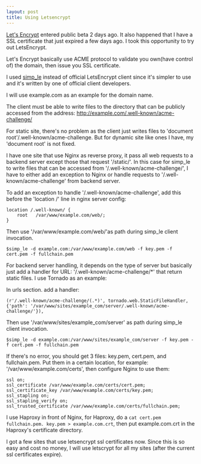 ```yaml
---
layout: post
title: Using Letsencrypt
---
```


[Let's Encrypt](https://letsencrypt.org/) entered public beta 2 days ago. It also happened that I have a SSL certificate that just expired a few days ago.  I took this opportunity to try out LetsEncrypt.

Let's Encrypt basically use ACME protocol to validate you own(have control of) the domain, then issue you SSL certificate.

I used [simp_le](https://github.com/kuba/simp_le/) instead of official LetsEncrypt client since it's simpler to use and it's written by one of official client developers.

I will use example.com as an example for the domain name.

The client must be able to write files to the directory that can be publicly accessed from the address: http://example.com/.well-known/acme-challenge/

For static site, there's no problem as the client just writes files to 'document root'/.well-known/acme-challenge.  But for dynamic site like ones I have, my 'document root' is not fixed.

I have one site that use Nginx as reverse proxy, it pass all web requests to a backend server except those that request '/static/'.  In this case for simp_le to write files that can be accessed from '/.well-known/acme-challenge/', I have to either add an exception to Nginx or handle requests to '/.well-known/acme-challenge' from backend server.

To add an exception to handle '/.well-known/acme-challenge', add this before the 'location /' line in nginx server config:

    location /.well-known/ {
        root   /var/www/example.com/web/;
    }

Then use '/var/www/example.com/web/'as path during simp_le client invocation.

    $simp_le -d example.com:/var/www/example.com/web -f key.pem -f cert.pem -f fullchain.pem

For backend server handling, it depends on the type of server but basically just add a handler for URL: '/.well-known/acme-challenge/*' that return static files. I use Tornado as an example:

In urls section. add a handler:

    (r'/.well-known/acme-challenge/(.*)', tornado.web.StaticFileHandler, {'path': '/var/www/sites/example_com/server/.well-known/acme-challenge/'}),

Then use '/var/www/sites/example\_com/server' as path during simp_le client invocation.

    $simp_le -d example.com:/var/www/sites/example_com/server -f key.pem -f cert.pem -f fullchain.pem

If there's no error, you should get 3 files: key.pem, cert.pem, and fullchain.pem.  Put them in a certain location, for example: '/var/www/example.com/certs', then configure Nginx to use them:

    ssl on;
    ssl_certificate /var/www/example.com/certs/cert.pem;
    ssl_certificate_key /var/www/example.com/certs/key.pem;
    ssl_stapling on;
    ssl_stapling_verify on;
    ssl_trusted_certificate /var/www/example.com/certs/fullchain.pem;

I use Haproxy in front of Nginx, for Haproxy, do a `cat cert.pem fullchain.pem. key.pem > example.com.crt`, then put example.com.crt in the Haproxy's certificate directory.

I got a few sites that use letsencrypt ssl certificates now. Since this is so easy and cost no money, I will use letscrypt for all my sites (after the current ssl certificates expire).
